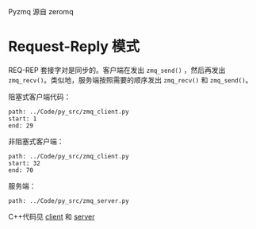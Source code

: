 Pyzmq 源自 zeromq

# Request-Reply 模式
REQ-REP 套接字对是同步的。客户端在发出 `zmq_send()` ，然后再发出 `zmq_recv()`。类似地，服务端按照需要的顺序发出 `zmq_recv()` 和 `zmq_send()`。

阻塞式客户端代码：
```preview
path: ../Code/py_src/zmq_client.py
start: 1
end: 29
```

非阻塞式客户端：
```preview
path: ../Code/py_src/zmq_client.py
start: 32
end: 70
```

服务端：
```preview
path: ../Code/py_src/zmq_server.py
```

C++代码见 [client](../Code/cppzmq_client.cpp) 和 [server](../Code/cppzmq_server.cpp)
